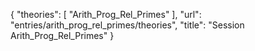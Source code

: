 {
    "theories": [
        "Arith_Prog_Rel_Primes"
    ],
    "url": "entries/arith_prog_rel_primes/theories",
    "title": "Session Arith_Prog_Rel_Primes"
}
